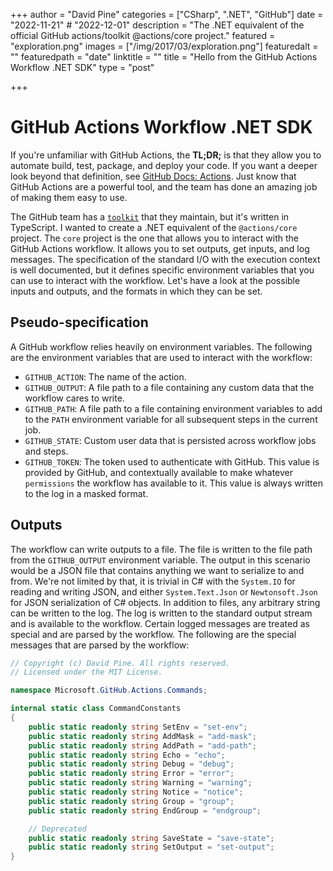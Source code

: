 +++
author = "David Pine"
categories = ["CSharp", ".NET", "GitHub"]
date = "2022-11-21" # "2022-12-01"
description = "The .NET equivalent of the official GitHub actions/toolkit @actions/core project."
featured = "exploration.png"
images = ["/img/2017/03/exploration.png"]
featuredalt = ""
featuredpath = "date"
linktitle = ""
title = "Hello from the GitHub Actions Workflow .NET SDK"
type = "post"

+++

# GitHub Actions Workflow .NET SDK

If you're unfamiliar with GitHub Actions, the **TL;DR;** is that they allow you to automate build, test, package, and deploy your code. If you want a deeper look beyond that definition, see [GitHub Docs: Actions](https://docs.github.com/actions). Just know that GitHub Actions are a powerful tool, and the team has done an amazing job of making them easy to use.

The GitHub team has a [`toolkit`](https://github.com/actions/toolkit) that they maintain, but it's written in TypeScript. I wanted to create a .NET equivalent of the `@actions/core` project. The `core` project is the one that allows you to interact with the GitHub Actions workflow. It allows you to set outputs, get inputs, and log messages. The specification of the standard I/O with the execution context is well documented, but it defines specific environment variables that you can use to interact with the workflow. Let's have a look at the possible inputs and outputs, and the formats in which they can be set.

## Pseudo-specification

A GitHub workflow relies heavily on environment variables. The following are the environment variables that are used to interact with the workflow:

- `GITHUB_ACTION`: The name of the action.
- `GITHUB_OUTPUT`: A file path to a file containing any custom data that the workflow cares to write.
- `GITHUB_PATH`: A file path to a file containing environment variables to add to the `PATH` environment variable for all subsequent steps in the current job.
- `GITHUB_STATE`: Custom user data that is persisted across workflow jobs and steps.
- `GITHUB_TOKEN`: The token used to authenticate with GitHub. This value is provided by GitHub, and contextually available to make whatever `permissions` the workflow has available to it. This value is always written to the log in a masked format.

## Outputs

The workflow can write outputs to a file. The file is written to the file path from the `GITHUB_OUTPUT` environment variable. The output in this scenario would be a JSON file that contains anything we want to serialize to and from. We're not limited by that, it is trivial in C# with the `System.IO` for reading and writing JSON, and either `System.Text.Json` or `Newtonsoft.Json` for JSON serialization of C# objects. In addition to files, any arbitrary string can be written to the log. The log is written to the standard output stream and is available to the workflow. Certain logged messages are treated as special and are parsed by the workflow. The following are the special messages that are parsed by the workflow:

```csharp
// Copyright (c) David Pine. All rights reserved.
// Licensed under the MIT License.

namespace Microsoft.GitHub.Actions.Commands;

internal static class CommandConstants
{
    public static readonly string SetEnv = "set-env";
    public static readonly string AddMask = "add-mask";
    public static readonly string AddPath = "add-path";
    public static readonly string Echo = "echo";
    public static readonly string Debug = "debug";
    public static readonly string Error = "error";
    public static readonly string Warning = "warning";
    public static readonly string Notice = "notice";
    public static readonly string Group = "group";
    public static readonly string EndGroup = "endgroup";

    // Deprecated
    public static readonly string SaveState = "save-state";
    public static readonly string SetOutput = "set-output";
}
```
